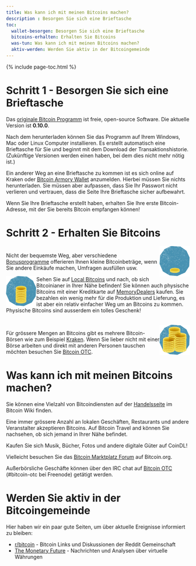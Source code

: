 ```yaml
---
title: Was kann ich mit meinen Bitcoins machen?
description : Besorgen Sie sich eine Brieftasche
toc:
  wallet-besorgen: Besorgen Sie sich eine Brieftasche
  bitcoins-erhalten: Erhalten Sie Bitcoins
  was-tun: Was kann ich mit meinen Bitcoins machen?
  aktiv-werden: Werden Sie aktiv in der Bitcoingemeinde
---
```


{% include page-toc.html %}

<h1 id="wallet-besorgen">Schritt 1 - Besorgen Sie sich eine Brieftasche</h1>
<p>Das <a href="https://bitcoin.org/de/waehlen-sie-ihre-wallet">originale Bitcoin Programm</a> ist freie, open-source Software. Die aktuelle Version ist <strong>0.10.0</strong>.

<p>Nach dem herunterladen können Sie das Programm auf Ihrem  Windows, Mac oder Linux Computer installieren. Es erstellt automatisch eine Brieftasche für Sie und beginnt mit dem Download der Transaktionshistorie. (Zukünftige Versionen werden einen haben, bei dem dies nicht mehr nötig ist.)<p>
<p>Ein anderer Weg an eine Brieftasche zu kommen ist es sich online auf Kraken oder <a href="https://www.bitcoinarmory.com">Bitcoin Armory Wallet</a> anzumelden. Hierbei müssen Sie nichts herunterladen. Sie müssen aber aufpassen, dass Sie Ihr Passwort nicht verlieren und vertrauen, dass die Seite Ihre Brieftasche sicher aufbewahrt.</p>
<p>Wenn Sie Ihre Brieftasche erstellt haben, erhalten Sie Ihre erste Bitcoin-Adresse, mit der Sie bereits Bitcoin empfangen können!</p>
<h1 id="bitcoins-erhalten">Schritt 2 - Erhalten Sie Bitcoins</h1>
<img src="/images/amount_few.png" align="right" alt="Small amount of coins"/>
<p><br>Nicht der bequemste Weg, aber verschiedene <a href="https://en.bitcoin.it/wiki/Bonus_Programs">Bonusprogramme</a> offerieren Ihnen kleine Bitcoinbeträge, wenn Sie andere Einkäufe machen, Umfragen ausfüllen usw.<p>
<img src="/images/amount_some.png" align="left" alt="Medium amount of coins"/>
<p>Sehen Sie auf <a href="http://www.runtogold.com/localbitcoins">Local Bitcoins</a> und nach, ob sich Bitcoinianer in Ihrer Nähe befinden! Sie können auch physische Bitcoins mit einer Kreditkarte auf <a href="http://www.memorydealers.com/bieq.htm">MemoryDealers</a> kaufen. Sie bezahlen ein wenig mehr für die Produktion und Lieferung, es ist aber ein relativ einfacher Weg um an Bitcoins zu kommen. Physische Bitcoins sind ausserdem ein tolles Geschenk!</p>
<br>
<img src="/images/amount_lots.png" align="right" alt="Large amount of coins"/>
<p>Für grössere Mengen an Bitcoins gibt es mehrere Bitcoin-Börsen wie zum Beispiel <a href="https://www.kraken.com/">Kraken</a>. Wenn Sie lieber nicht mit einer Börse arbeiten und direkt mit anderen Personen tauschen möchten besuchen Sie <a href="http://bitcoin-otc.com/">Bitcoin OTC</a>.</p>
<h1 id="was-tun">Was kann ich mit meinen Bitcoins machen?</h1>
<p>Sie können eine Vielzahl von Bitcoindiensten auf der <a href="https://en.bitcoin.it/wiki/Trade">Handelsseite</a> im Bitcoin Wiki finden.<p>Eine immer grössere Anzahl an lokalen Geschäften, Restaurants und andere Veranstalter akzeptieren Bitcoins. Auf Bitcoin Travel and können Sie nachsehen, ob sich jemand in Ihrer Nähe befindet.
<p>Kaufen Sie sich Musik, Bücher, Fotos und andere digitale Güter auf CoinDL!</p>
<p>Vielleicht besuchen Sie das <a href="https://bitcointalk.org/index.php?board=5.0">Bitcoin Marktplatz Forum</a> auf Bitcoin.org.</p>
<p>Außerbörsliche Geschäfte können über den IRC chat auf <a href="http://bitcoin-otc.com/">Bitcoin OTC</a> (#bitcoin-otc bei Freenode) getätigt werden.</p>

<h1 id="aktiv-werden">Werden Sie aktiv in der Bitcoingemeinde</h1>
<p>Hier haben wir ein paar gute Seiten, um über aktuelle Ereignisse informiert zu bleiben:
<ul>
  <li><a href="https://www.reddit.com/r/bitcoin">r/bitcoin</a> - Bitcoin Links und Diskussionen der Reddit Gemeinschaft</li>
  <li><a href="http://themonetaryfuture.blogspot.com/">The Monetary Future</a> - Nachrichten und Analysen über virtuelle Währungen</li>
</ul>
